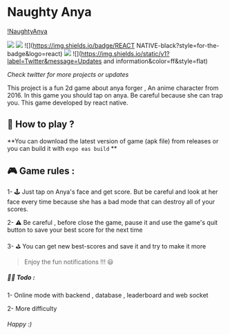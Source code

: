 # Naughty Anya

[!NaughtyAnya](https://github.com/hosseinyn/NaughtyAnya/blob/main/assets/images/anya.png?raw=true)

 ![](https://img.shields.io/badge/Javascript-black?style=for-the-badge&logo=javascript&logoColor=yellow)  ![](https://img.shields.io/badge/Typescript-black?style=for-the-badge&logo=typescript&logoColor=blue)  ![](https://img.shields.io/badge/REACT NATIVE-black?style=for-the-badge&logo=react)   ![](https://img.shields.io/badge/ANDROID-black?style=for-the-badge&logo=android) 
 ![](https://img.shields.io/static/v1?label=Twitter&message=Updates and information&color=ff&style=flat)

*Check twitter for more projects or updates*

This project is a fun 2d game about anya forger , An anime character from 2016. In this game you should tap on anya. Be careful because she can trap you. This game developed by react native.


## 🤔 How to play ?

**You can download the latest version of game (apk file) from releases or you can build it with `expo eas build` **

## 🎮 Game rules :
1- 🕹️ Just tap on Anya's face and get score. But be careful and look at her  face every time because she has a bad mode that can destroy all of your scores.

2- ⚠️ Be careful , before close the game, pause it and use the game's quit button to save your best score for the next time

3- ⛳ You can get new best-scores and save it and try to make it more

> Enjoy the fun notifications !!! 😃


##### 🧑‍🏫 Todo : 
1- Online mode with backend , database , leaderboard and web socket

2- More difficulty














###### *Happy :)*
